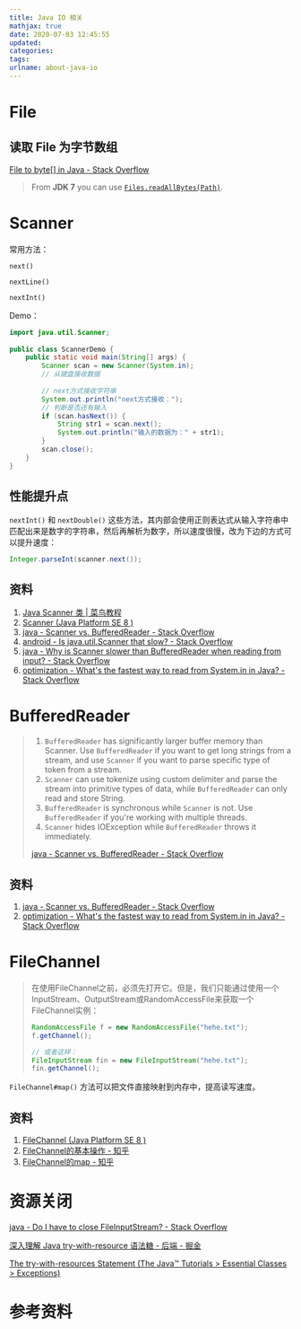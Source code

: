```yaml
---
title: Java IO 相关
mathjax: true
date: 2020-07-03 12:45:55
updated:
categories:
tags:
urlname: about-java-io
---
```




<!-- more -->

# File



## 读取 File 为字节数组

[File to byte[] in Java - Stack Overflow](https://stackoverflow.com/questions/858980/file-to-byte-in-java)

> From **JDK 7** you can use [`Files.readAllBytes(Path)`](http://docs.oracle.com/javase/7/docs/api/java/nio/file/Files.html#readAllBytes(java.nio.file.Path)).







# Scanner

常用方法：

`next()` 

`nextLine()`

`nextInt()`



Demo：

```java
import java.util.Scanner; 
 
public class ScannerDemo {
    public static void main(String[] args) {
        Scanner scan = new Scanner(System.in);
        // 从键盘接收数据
 
        // next方式接收字符串
        System.out.println("next方式接收：");
        // 判断是否还有输入
        if (scan.hasNext()) {
            String str1 = scan.next();
            System.out.println("输入的数据为：" + str1);
        }
        scan.close();
    }
}
```



## 性能提升点

`nextInt()` 和 `nextDouble()` 这些方法，其内部会使用正则表达式从输入字符串中匹配出来是数字的字符串，然后再解析为数字，所以速度很慢，改为下边的方式可以提升速度：

```java
Integer.parseInt(scanner.next());
```





## 资料

1. [Java Scanner 类 | 菜鸟教程](https://www.runoob.com/java/java-scanner-class.html)
2. [Scanner (Java Platform SE 8 )](https://docs.oracle.com/javase/8/docs/api/java/util/Scanner.html)
3. [java - Scanner vs. BufferedReader - Stack Overflow](https://stackoverflow.com/questions/2231369/scanner-vs-bufferedreader)
4. [android - Is java.util.Scanner that slow? - Stack Overflow](https://stackoverflow.com/questions/2446805/is-java-util-scanner-that-slow/4423027)
5. [java - Why is Scanner slower than BufferedReader when reading from input? - Stack Overflow](https://stackoverflow.com/questions/21797573/why-is-scanner-slower-than-bufferedreader-when-reading-from-input)
6. [optimization - What's the fastest way to read from System.in in Java? - Stack Overflow](https://stackoverflow.com/questions/7049011/whats-the-fastest-way-to-read-from-system-in-in-java)



# BufferedReader



> 1. `BufferedReader` has significantly larger buffer memory than Scanner. Use `BufferedReader` if you want to get long strings from a stream, and use `Scanner` if you want to parse specific type of token from a stream.
> 2. `Scanner` can use tokenize using custom delimiter and parse the stream into primitive types of data, while `BufferedReader` can only read and store String.
> 3. `BufferedReader` is synchronous while `Scanner` is not. Use `BufferedReader` if you're working with multiple threads.
> 4. `Scanner` hides IOException while `BufferedReader` throws it immediately.
>
> [java - Scanner vs. BufferedReader - Stack Overflow](https://stackoverflow.com/questions/2231369/scanner-vs-bufferedreader)





## 资料

1. [java - Scanner vs. BufferedReader - Stack Overflow](https://stackoverflow.com/questions/2231369/scanner-vs-bufferedreader)
2. [optimization - What's the fastest way to read from System.in in Java? - Stack Overflow](https://stackoverflow.com/questions/7049011/whats-the-fastest-way-to-read-from-system-in-in-java)





# FileChannel

> 在使用FileChannel之前，必须先打开它。但是，我们只能通过使用一个InputStream、OutputStream或RandomAccessFile来获取一个FileChannel实例：
>
> ```java
> RandomAccessFile f = new RandomAccessFile("hehe.txt");
> f.getChannel();
> 
> // 或者这样：
> FileInputStream fin = new FileInputStream("hehe.txt");
> fin.getChannel();
> ```



`FileChannel#map()` 方法可以把文件直接映射到内存中，提高读写速度。





## 资料

1. [FileChannel (Java Platform SE 8 )](https://docs.oracle.com/javase/8/docs/api/java/nio/channels/FileChannel.html)
2. [FileChannel的基本操作 - 知乎](https://zhuanlan.zhihu.com/p/27650977)
3. [FileChannel的map - 知乎](https://zhuanlan.zhihu.com/p/27698585)



# 资源关闭

[java - Do I have to close FileInputStream? - Stack Overflow](https://stackoverflow.com/questions/5090937/do-i-have-to-close-fileinputstream)

[深入理解 Java try-with-resource 语法糖 - 后端 - 掘金](https://juejin.im/entry/57f73e81bf22ec00647dacd0)

[The try-with-resources Statement (The Java™ Tutorials > Essential Classes > Exceptions)](https://docs.oracle.com/javase/tutorial/essential/exceptions/tryResourceClose.html)







# 参考资料
